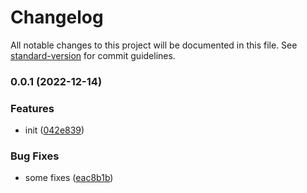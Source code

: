 # Changelog

All notable changes to this project will be documented in this file. See [standard-version](https://github.com/conventional-changelog/standard-version) for commit guidelines.

### 0.0.1 (2022-12-14)


### Features

* init ([042e839](https://github.com/Roxxron/test_changelog2/commit/042e8394057bafdb076c8e6959d8c1d98a55855c))


### Bug Fixes

* some fixes ([eac8b1b](https://github.com/Roxxron/test_changelog2/commit/eac8b1b789a4a6f48898be556e4d4997e3abf219))
